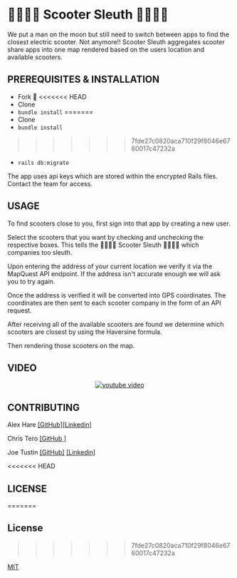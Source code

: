 # 🛴🕵🏻‍♂️ Scooter Sleuth 🛴🕵🏻‍♀️

We put a man on the moon but still need to switch between apps to find the closest electric scooter.  Not anymore!!
Scooter Sleuth aggregates scooter share apps into one map rendered based on the users location and available scooters.


## PREREQUISITES & INSTALLATION
- Fork 🍴
<<<<<<< HEAD
- Clone
- ``` bundle install ```
=======
- Clone 
- ``` bundle install ``` 
>>>>>>> 7fde27c0820aca710f29f8046e6760017c47232a
- ``` rails db:migrate ```

The app uses api keys which are stored within the encrypted Rails files.  Contact the team for access.

## USAGE
To find scooters close to you, first sign into that app by creating a new user.  

Select the scooters that you want by checking and unchecking the respective boxes.  This tells the  🛴🕵🏻‍♂️ Scooter Sleuth 🛴🕵🏻‍♀️  which companies too sleuth.  

Upon entering the address of your current location we verify it via the MapQuest API endpoint.  If the address isn't accurate enough we will ask you to try again.  

Once the address is verified it will be converted into GPS coordinates.  The coordinates are then sent to each scooter company in the form of an API request.

After receiving all of the available scooters are found we determine which scooters are closest by using the Haversine formula.

Then rendering those scooters on the map.

## VIDEO 

<div align="center">
  
  
  [![youtube video](https://i.ytimg.com/vi/PwzsgzlYaZY/maxresdefault.jpg)](https://www.youtube.com/watch?v=PwzsgzlYaZY)
  
  
  
</div>

## CONTRIBUTING

Alex Hare [[GitHub]](https://github.com/ahare14)[[Linkedin]](www.linkedin.com/in/alexander-hare-02b78633)

Chris Tero [[GitHub ]](https://github.com/takeastand)

Joe Tustin [[GitHub]](https://github.com/drbarq) [[Linkedin]](https://www.linkedin.com/in/joetustin/)


<<<<<<< HEAD
## LICENSE
=======
## License
>>>>>>> 7fde27c0820aca710f29f8046e6760017c47232a

[MIT](https://choosealicense.com/licenses/mit/)
